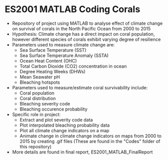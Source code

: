 # ES2001 MATLAB Coding Corals
- Repository of project using MATLAB to analyse effect of climate change on survival of corals in the North Pacific Ocean from 2000 to 2015
- Hypothesis: Climate change has a direct impact on coral population, however different species of corals exhibit varying degree of resilience
- Parameters used to measure climate change are: 
  - Sea Surface Temperature (SST)
  - Sea Surface Temperature Anomaly (SSTA)
  - Ocean Heat Content (OHC)
  - Total Carbon Dioxide (CO2) concentration in ocean
  - Degree Heating Weeks (DHWs)
  - Mean Seawater pH
  - Bleaching hotspots
- Parameters used to measure/estimate coral survivability include:
  - Coral population
  - Coral distribution
  - Bleaching severity code
  - Bleaching occurence probability
- Specific role in project:
  - Extract and plot severity code data
  - Plot interpolated bleaching probability data
  - Plot all climate change indicators on a map
  - Animate change in climate change indicators on maps from 2000 to 2015 by creating .gif files (These are found in the "Codes" folder of this repository)
- More details are found in final report, ES2001_MATLAB_FinalReport
